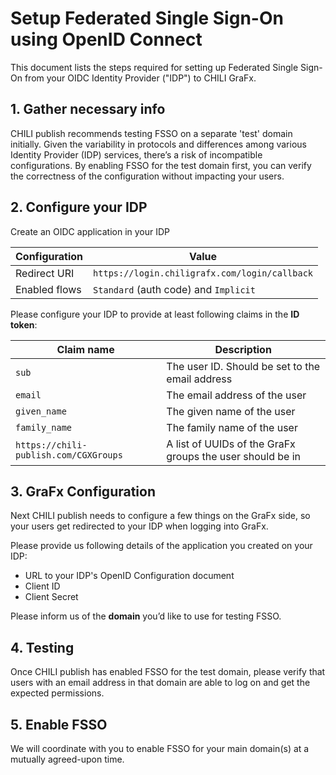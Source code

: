 # Setup Federated Single Sign-On using OpenID Connect

This document lists the steps required for setting up Federated Single Sign-On from your OIDC Identity Provider ("IDP") to CHILI GraFx.

## 1. Gather necessary info

CHILI publish recommends testing FSSO on a separate 'test' domain initially. Given the variability in protocols and differences among various Identity Provider (IDP) services, there’s a risk of incompatible configurations. By enabling FSSO for the test domain first, you can verify the correctness of the configuration without impacting your users.

## 2. Configure your IDP

Create an OIDC application in your IDP

| **Configuration** | **Value**                                     |
| ----------------- | --------------------------------------------- |
| Redirect URI      | `https://login.chiligrafx.com/login/callback` |
| Enabled flows     | `Standard` (auth code) and `Implicit`         |

Please configure your IDP to provide at least following claims in the **ID token**:

| **Claim name**                        | **Description**                                           |
| ------------------------------------- | --------------------------------------------------------- |
| `sub`                                 | The user ID. Should be set to the email address           |
| `email`                               | The email address of the user                             |
| `given_name`                          | The given name of the user                                |
| `family_name`                         | The family name of the user                               |
| `https://chili-publish.com/CGXGroups` | A list of UUIDs of the GraFx groups the user should be in |

## 3. GraFx Configuration

Next CHILI publish needs to configure a few things on the GraFx side, so your users get redirected to your IDP when logging into GraFx.

Please provide us following details of the application you created on your IDP:

- URL to your IDP's OpenID Configuration document
- Client ID 
- Client Secret

Please inform us of the **domain** you’d like to use for testing FSSO.

## 4. Testing

Once CHILI publish has enabled FSSO for the test domain, please verify that users with an email address in that domain are able to log on and get the expected permissions.

## 5. Enable FSSO

We will coordinate with you to enable FSSO for your main domain(s) at a mutually agreed-upon time.